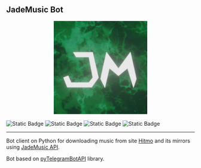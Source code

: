 __JadeMusic Bot__
---

<p style='text-align: center'>
<img src='images/logo.jpg' alt='JadeMusic logo' width=250 height=250/>
</p>


![Static Badge](https://img.shields.io/badge/made%20by-nshib00-00aa00)
![Static Badge](https://img.shields.io/badge/python%20version-3.11.4-blue)
![Static Badge](https://img.shields.io/badge/pyTelegramBotAPI%20version-4.12-aa00aa)
![Static Badge](https://img.shields.io/badge/python-x%20%-orange)

---   

Bot client on Python for downloading music from site [Hitmo](https://rur.hitmotop.com/) and its mirrors using [JadeMusic API](https://github.com/nshib00/jademusic-api).

Bot based on [pyTelegramBotAPI](https://github.com/eternnoir/pyTelegramBotAPI) library.



